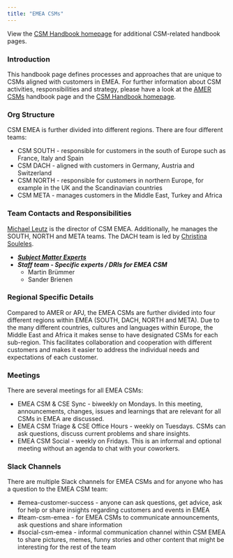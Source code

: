 ```yaml
---
title: "EMEA CSMs"
---
```


View the [CSM Handbook homepage](/handbook/customer-success/csm/) for additional CSM-related handbook pages.

### Introduction

This handbook page defines processes and approaches that are unique to CSMs aligned with customers in EMEA. For further information about CSM activities, responsibilities and strategy, please have a look at the [AMER CSMs](/handbook/customer-success/csm/segment/amer/) handbook page and the [CSM Handbook homepage](/handbook/customer-success/csm/).

### Org Structure

CSM EMEA is further divided into different regions. There are four different teams:

* CSM SOUTH - responsible for customers in the south of Europe such as France, Italy and Spain
* CSM DACH - aligned with customers in Germany, Austria and Switzerland
* CSM NORTH - responsible for customers in northern Europe, for example in the UK and the Scandinavian countries
* CSM META - manages customers in the Middle East, Turkey and Africa

### Team Contacts and Responsibilities

[Michael Leutz](/handbook/company/team/#mrleutz) is the director of CSM EMEA. Additionally, he manages the SOUTH, NORTH and META teams. The DACH team is led by [Christina Souleles](/handbook/company/team/#csouleles).

* [**_Subject Matter Experts_**](https://gitlab.com/gitlab-com/customer-success/emea/sme-collaboration-requests/-/blob/main/emea_sme_map.yml?ref_type=heads)
* **_Staff team - Specific experts / DRIs for EMEA CSM_**
  * Martin Brümmer
  * Sander Brienen

### Regional Specific Details

Compared to AMER or APJ, the EMEA CSMs are further divided into four different regions within EMEA (SOUTH, DACH, NORTH and META). Due to the many different countries, cultures and languages within Europe, the Middle East and Africa it makes sense to have designated CSMs for each sub-region. This facilitates collaboration and cooperation with different customers and makes it easier to address the individual needs and expectations of each customer.

### Meetings

There are several meetings for all EMEA CSMs:

* EMEA CSM & CSE Sync - biweekly on Mondays. In this meeting, announcements, changes, issues and learnings that are relevant for all CSMs in EMEA are discussed.
* EMEA CSM Triage & CSE Office Hours - weekly on Tuesdays. CSMs can ask questions, discuss current problems and share insights.
* EMEA CSM Social - weekly on Fridays. This is an informal and optional meeting without an agenda to chat with your coworkers.

### Slack Channels

There are multiple Slack channels for EMEA CSMs and for anyone who has a question to the EMEA CSM team:

* #emea-customer-success - anyone can ask questions, get advice, ask for help or share insights regarding customers and events in EMEA
* #team-csm-emea - for EMEA CSMs to communicate announcements, ask questions and share information
* #social-csm-emea - informal communication channel within CSM EMEA to share pictures, memes, funny stories and other content that might be interesting for the rest of the team
